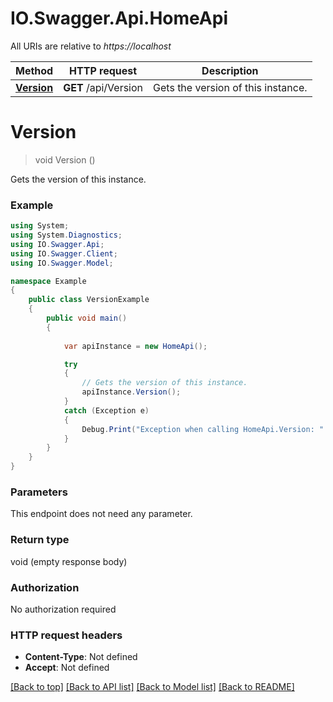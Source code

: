 # IO.Swagger.Api.HomeApi

All URIs are relative to *https://localhost*

Method | HTTP request | Description
------------- | ------------- | -------------
[**Version**](HomeApi.md#version) | **GET** /api/Version | Gets the version of this instance.


<a name="version"></a>
# **Version**
> void Version ()

Gets the version of this instance.

### Example
```csharp
using System;
using System.Diagnostics;
using IO.Swagger.Api;
using IO.Swagger.Client;
using IO.Swagger.Model;

namespace Example
{
    public class VersionExample
    {
        public void main()
        {
            
            var apiInstance = new HomeApi();

            try
            {
                // Gets the version of this instance.
                apiInstance.Version();
            }
            catch (Exception e)
            {
                Debug.Print("Exception when calling HomeApi.Version: " + e.Message );
            }
        }
    }
}
```

### Parameters
This endpoint does not need any parameter.

### Return type

void (empty response body)

### Authorization

No authorization required

### HTTP request headers

 - **Content-Type**: Not defined
 - **Accept**: Not defined

[[Back to top]](#) [[Back to API list]](../README.md#documentation-for-api-endpoints) [[Back to Model list]](../README.md#documentation-for-models) [[Back to README]](../README.md)

